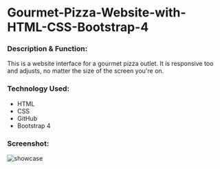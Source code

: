 # Gourmet-Pizza-Website-with-HTML-CSS-Bootstrap-4

<h3>Description & Function:</h3>
This is a website interface for a gourmet pizza outlet. It is responsive too and adjusts, no matter the size of the screen you're on.

<h3>Technology Used:</h3>

- HTML
- CSS
- GitHub
- Bootstrap 4

<h3>Screenshot:</h3>

![showcase](https://user-images.githubusercontent.com/40691059/74457757-ffa8e900-4e88-11ea-92a1-73d3bf73983b.PNG)


